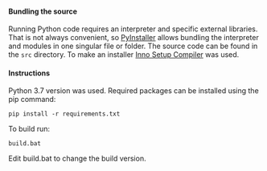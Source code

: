 #### Bundling the source

Running Python code requires an interpreter and specific external libraries. That is not always
convenient, so [PyInstaller](https://pyinstaller.org/en/stable/) allows bundling the interpreter and modules in one singular file or folder.
The source code can be found in the `src` directory. To make an installer [Inno Setup Compiler](https://jrsoftware.org/isdl.php)
was used.<br />

#### Instructions

Python 3.7 version was used. Required packages can be installed using the pip command:

```pip install -r requirements.txt```

To build run:

```build.bat```

Edit build.bat to change the build version.